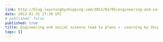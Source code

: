 ```yaml
---
link: http://blog.learningbyshipping.com/2013/01/05/engineering-and-social-science-lead-to-plans/
date: 2013-01-31 17:39 UTC
# published: false
published: true
title: Engineering and social science lead to plans «  Learning by Shipping
tags: []
---
```



